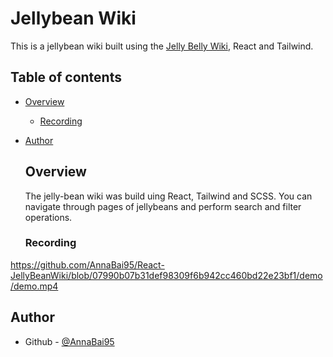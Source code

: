 # Jellybean Wiki

This is a jellybean wiki built using the [Jelly Belly Wiki](https://jelly-belly-wiki.netlify.app/), React and Tailwind.

## Table of contents

- [Overview](#overview)
  - [Recording](#recording)
- [Author](#author)

  ## Overview

  The jelly-bean wiki was build uing React, Tailwind and SCSS. You can navigate through pages of jellybeans and perform search and filter operations.

  ### Recording
 https://github.com/AnnaBai95/React-JellyBeanWiki/blob/07990b07b31def98309f6b942cc460bd22e23bf1/demo/demo.mp4

  
## Author
- Github - [@AnnaBai95]([https://www.frontendmentor.io/profile/AnnaBai9](https://github.com/AnnaBai95)5)
